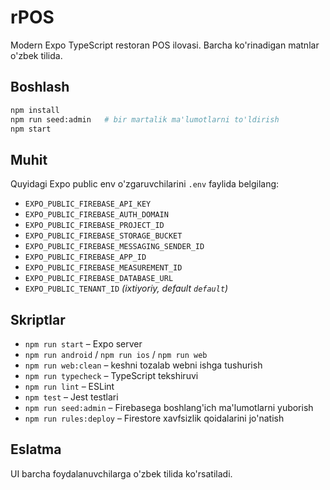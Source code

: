 # rPOS

Modern Expo TypeScript restoran POS ilovasi. Barcha ko'rinadigan matnlar o'zbek tilida.

## Boshlash

```bash
npm install
npm run seed:admin   # bir martalik ma'lumotlarni to'ldirish
npm start
```

## Muhit

Quyidagi Expo public env o'zgaruvchilarini `.env` faylida belgilang:

- `EXPO_PUBLIC_FIREBASE_API_KEY`
- `EXPO_PUBLIC_FIREBASE_AUTH_DOMAIN`
- `EXPO_PUBLIC_FIREBASE_PROJECT_ID`
- `EXPO_PUBLIC_FIREBASE_STORAGE_BUCKET`
- `EXPO_PUBLIC_FIREBASE_MESSAGING_SENDER_ID`
- `EXPO_PUBLIC_FIREBASE_APP_ID`
- `EXPO_PUBLIC_FIREBASE_MEASUREMENT_ID`
- `EXPO_PUBLIC_FIREBASE_DATABASE_URL`
- `EXPO_PUBLIC_TENANT_ID` *(ixtiyoriy, default `default`)*

## Skriptlar

- `npm run start` – Expo server
- `npm run android` / `npm run ios` / `npm run web`
- `npm run web:clean` – keshni tozalab webni ishga tushurish
- `npm run typecheck` – TypeScript tekshiruvi
- `npm run lint` – ESLint
- `npm test` – Jest testlari
- `npm run seed:admin` – Firebasega boshlang'ich ma'lumotlarni yuborish
- `npm run rules:deploy` – Firestore xavfsizlik qoidalarini jo'natish

## Eslatma

UI barcha foydalanuvchilarga o'zbek tilida ko'rsatiladi.

